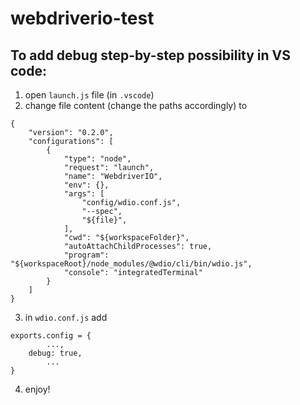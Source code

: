 # webdriverio-test

## To add debug step-by-step possibility in VS code:
1. open ```launch.js``` file (in ```.vscode```)
2. change file content (change the paths accordingly) to
```
{
    "version": "0.2.0",
    "configurations": [
        {
            "type": "node",
            "request": "launch",
            "name": "WebdriverIO",
            "env": {},
            "args": [
                "config/wdio.conf.js",
                "--spec",
                "${file}",
            ],
            "cwd": "${workspaceFolder}",
            "autoAttachChildProcesses": true,
            "program": "${workspaceRoot}/node_modules/@wdio/cli/bin/wdio.js",
            "console": "integratedTerminal"
        }
    ]
}
```
3. in ```wdio.conf.js``` add 
```
exports.config = {
		...,
    debug: true,
		...
}
```
4. enjoy!
